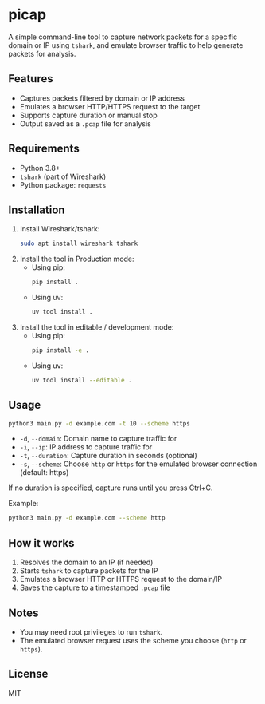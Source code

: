 # picap

A simple command-line tool to capture network packets for a specific domain or IP using `tshark`, and emulate browser traffic to help generate packets for analysis.

## Features
- Captures packets filtered by domain or IP address
- Emulates a browser HTTP/HTTPS request to the target
- Supports capture duration or manual stop
- Output saved as a `.pcap` file for analysis

## Requirements
- Python 3.8+
- `tshark` (part of Wireshark)
- Python package: `requests`

## Installation
1. Install Wireshark/tshark:
   ```sh
   sudo apt install wireshark tshark
   ```
2. Install the tool in Production mode:
   - Using pip:
     ```sh
     pip install .
     ```
   - Using uv:
     ```sh
     uv tool install .
     ```
3. Install the tool in editable / development mode:
   - Using pip:
     ```sh
     pip install -e .
     ```
   - Using uv:
     ```sh
     uv tool install --editable .
     ```

## Usage
```sh
python3 main.py -d example.com -t 10 --scheme https
```
- `-d`, `--domain`: Domain name to capture traffic for
- `-i`, `--ip`: IP address to capture traffic for
- `-t`, `--duration`: Capture duration in seconds (optional)
- `-s`, `--scheme`: Choose `http` or `https` for the emulated browser connection (default: https)

If no duration is specified, capture runs until you press Ctrl+C.

Example:
```sh
python3 main.py -d example.com --scheme http
```

## How it works
1. Resolves the domain to an IP (if needed)
2. Starts `tshark` to capture packets for the IP
3. Emulates a browser HTTP or HTTPS request to the domain/IP
4. Saves the capture to a timestamped `.pcap` file

## Notes
- You may need root privileges to run `tshark`.
- The emulated browser request uses the scheme you choose (`http` or `https`).

## License
MIT
